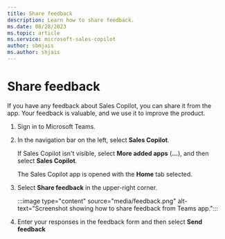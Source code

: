 ```yaml
---
title: Share feedback
description: Learn how to share feedback.
ms.date: 08/28/2023
ms.topic: article
ms.service: microsoft-sales-copilot
author: sbmjais
ms.author: shjais
---
```


# Share feedback

If you have any feedback about Sales Copilot, you can share it from the app. Your feedback is valuable, and we use it to improve the product.

1. Sign in to Microsoft Teams.

1. In the navigation bar on the left, select **Sales Copilot**.

    If Sales Copilot isn't visible, select **More added apps** (**...**), and then select **Sales Copilot**.

    The Sales Copilot app is opened with the **Home** tab selected.

1. Select **Share feedback** in the upper-right corner.

   :::image type="content" source="media/feedback.png" alt-text="Screenshot showing how to share feedback from Teams app.":::

1. Enter your responses in the feedback form and then select **Send feedback**
